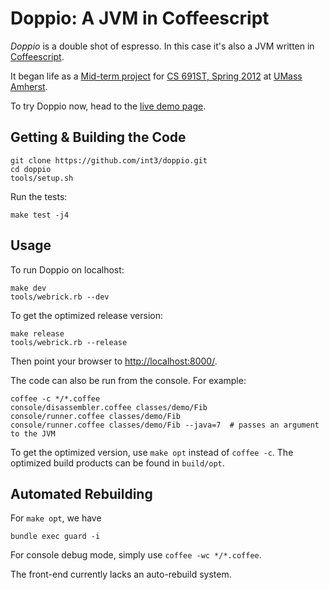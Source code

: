 Doppio: A JVM in Coffeescript
=============================

_Doppio_ is a double shot of espresso.
In this case it's also a JVM written in [Coffeescript](http://coffeescript.org/).

It began life as a [Mid-term project](http://plasma.cs.umass.edu/emery/grad-systems-project-1) 
for [CS 691ST, Spring 2012](http://plasma.cs.umass.edu/emery/grad-systems)
at [UMass Amherst](http://www.cs.umass.edu/).

To try Doppio now, head to the [live demo page](http://int3.github.com/doppio/).


Getting & Building the Code
---------------------------

    git clone https://github.com/int3/doppio.git
    cd doppio
    tools/setup.sh

Run the tests:

    make test -j4

Usage
-----

To run Doppio on localhost:

    make dev
    tools/webrick.rb --dev

To get the optimized release version:

    make release
    tools/webrick.rb --release

Then point your browser to [http://localhost:8000/](http://localhost:8000/).

The code can also be run from the console. For example:

    coffee -c */*.coffee
    console/disassembler.coffee classes/demo/Fib
    console/runner.coffee classes/demo/Fib
    console/runner.coffee classes/demo/Fib --java=7  # passes an argument to the JVM
    
To get the optimized version, use `make opt` instead of `coffee -c`. The optimized
build products can be found in `build/opt`.

Automated Rebuilding
--------------------

For `make opt`, we have

    bundle exec guard -i
    
For console debug mode, simply use `coffee -wc */*.coffee`.

The front-end currently lacks an auto-rebuild system.